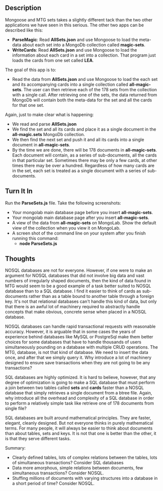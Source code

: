 ## Description

Mongoose and MTG sets takes a slightly different tack than the two other applications we have seen in this serious. The other two apps can be described like this:

- **ParseMagic**: Read **AllSets.json** and use Mongoose to load the meta-data about each  set into a MongoDb collection called **magic-sets**.
- **WriteCards**: Read **AllSets.json** and use Mongoose to load the information about each card in a set into a collection. That program just loads the cards from one set called **LEA**.

The goal of this app is to:

- Read the data from **AllSets.json** and use Mongoose to load the each set and its accompanying cards into a single collection called **all-magic-sets**. The user can then retrieve each of the 178 sets from the collection with a single call. After retrieving one of the sets, the data returned from MongoDb will contain both the meta-data for the set and all the cards for that one set. 

Again, just to make clear what is happening:

- We read and parse **AllSets.json**
- We find the set and all its cards and place it as a single document in the **all-magic.sets** MongoDb collection.
- We then find the next set and push it and all its cards into a single document in **all-magic-sets**.
- By the time we are done, there will be 178 documents in **all-magic-sets**. Each document will contain, as a series of sub-documents, all the cards in that particular set. Sometimes there may be only a few cards, at other times there may be over a hundred. Regardless of how many cards are in the set, each set is treated as a single document with a series of sub-documents.

## Turn It In

Run the **ParseSets.js** file. Take the following screenshots:

- Your mongolab main database page before you insert **all-magic-sets**.
- Your mongolab main database page after you insert **all-magic-sets**.
- A view of the data from **all-magic-sets** on MongoLab. Show the default view of the collection when you view it on MongoLab.
- A screen shot of the command line on your system after you finish running this command:
    - **node ParseSets.js** 


## Thoughts

NOSQL databases are not for everyone. However, if one were to make an argument for NOSQL databases that did not involve big data and vast numbers of irregularly shaped documents, then the kind of data found in MTG would seem to be a good example of a task better suited to NOSQL database than to a SQL database. I find it easier to think of cards as sub-documents rather than as a table bound to another table through a foreign key. It's not that relational databases can't handle this kind of data, but only that there is an awful lot of machinery required to abstractly handle concepts that make obvious, concrete sense when placed in a NOSQL database.

NOSQL databases can handle rapid transactional requests with reasonable accuracy. However, it is arguable that in some cases the years of experience behind databases like MySQL or PostgreSql make them better choices for some databases that have to handle thousands of users simultaneously pounding on a database with multiple CRUD operations. The MTG, database, is not that kind of database. We need to insert the data once, and after that we simply query it. Why introduce a lot of machinery designed to ensure save transactions when they are not going to be any transactions? 

SQL databases are highly optimized. It is hard to believe, however, that any degree of optimization is going to make a SQL database that must perform a join between two tables called **sets** and **cards** faster than a NOSQL database that simply retrieves a single document from a btree file. Again, why introduce all the overhead and complexity of a SQL database in order to perform a relatively simple task like retrieve one of 178 documents from single file?

SQL databases are built around mathematical principles. They are faster, elegant, cleanly designed. But not everyone thinks in purely mathematical terms. For many people, it will always be easier to think about documents than about tables, sets and keys. It is not that one is better than the other, it is that they serve different tasks.

Summary:

- Clearly defined tables, lots of complex relations between the tables, lots of simultaneous transactions? Consider SQL databases
- Data more amorphous, simple relations between documents, few simultaneous transactions? Consider NOSQL.
- Stuffing millions of documents with varying structures into a database in a short period of time? Consider NOSQL.

       
